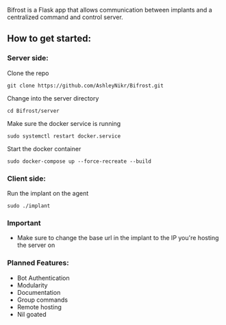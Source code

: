 Bifrost is a Flask app that allows communication between implants and a centralized command
and control server.

## How to get started:

### Server side:
Clone the repo
```
git clone https://github.com/AshleyNikr/Bifrost.git
```
Change into the server directory
```
cd Bifrost/server
```
Make sure the docker service is running
```
sudo systemctl restart docker.service
```
Start the docker container
```
sudo docker-compose up --force-recreate --build
```
### Client side:
Run the implant on the agent
```
sudo ./implant
```
### Important

- Make sure to change the base url in the implant to the IP you're hosting
the server on

### Planned Features:

- Bot Authentication
- Modularity
- Documentation
- Group commands
- Remote hosting
- Nil goated

